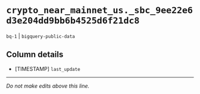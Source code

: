 # `crypto_near_mainnet_us._sbc_9ee22e6d3e204dd9bb6b4525d6f21dc8`
`bq-1` | `bigquery-public-data`

## Column details
* [TIMESTAMP] `last_update`

-------------------------------------------------------------------------------
*Do not make edits above this line.*
